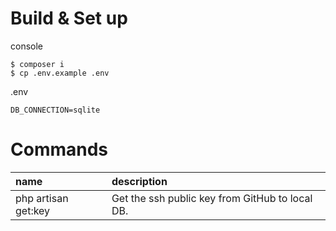 # Build & Set up

console

```
$ composer i
$ cp .env.example .env
```

.env

```
DB_CONNECTION=sqlite
```

# Commands

|name|description|
|:--|:--|
|php artisan get:key|Get the ssh public key from GitHub to local DB.|
